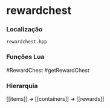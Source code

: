 # rewardchest

### Localização
`rewardchest.hpp`

### Funções Lua
#RewardChest
#getRewardChest

### Hierarquia
[[items]] ➔ [[containers]] ➔ [[rewards]]
